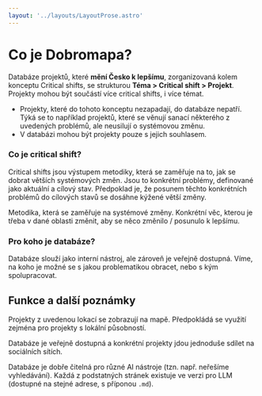 ```yaml
---
layout: '../layouts/LayoutProse.astro'
---
```


# Co je Dobromapa?

Databáze projektů, které **mění Česko k lepšímu**, zorganizovaná kolem konceptu Critical shifts, se strukturou **Téma > Critical shift > Projekt**. Projekty mohou být součástí více critical shifts, i více témat.

 - Projekty, které do tohoto konceptu nezapadají, do databáze nepatří. Týká se to například projektů, které se věnují sanací některého z uvedených problémů, ale neusilují o systémovou změnu.
 - V databázi mohou být projekty pouze s jejich souhlasem.

### Co je critical shift?

Critical shifts jsou výstupem metodiky, která se zaměřuje na to, jak se dobrat větších systémových změn.
Jsou to konkrétní problémy, definované jako aktuální a cílový stav. Předpoklad je, že posunem těchto konkrétních problémů do cílových stavů se dosáhne kýžené větší změny.

Metodika, která se zaměřuje na systémové změny.
Konkrétní věc, kterou je třeba v dané oblasti změnit, aby se něco změnilo / posunulo k lepšímu.

### Pro koho je databáze?

Databáze slouží jako interní nástroj, ale zároveň je veřejně dostupná. Víme, na koho je možné se s jakou problematikou obracet, nebo s kým spolupracovat.

## Funkce a další poznámky

Projekty z uvedenou lokací se zobrazují na mapě. Předpokládá se využití zejména pro projekty s lokální působností.

Databáze je veřejně dostupná a konkrétní projekty jdou jednoduše sdílet na sociálních sítích.

Databáze je dobře čitelná pro různé AI nástroje (tzn. např. neřešíme vyhledávání). Každá z podstatných stránek existuje ve verzi pro LLM (dostupné na stejné adrese, s příponou `.md`).
